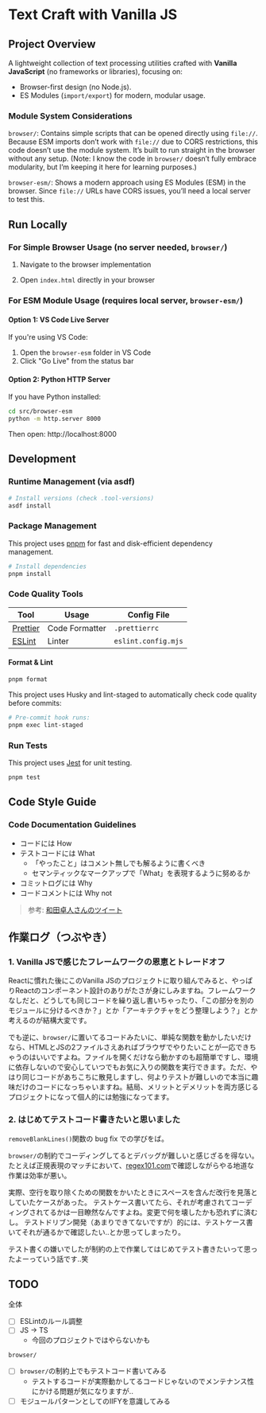 # Text Craft with Vanilla JS

## Project Overview

A lightweight collection of text processing utilities crafted with **Vanilla JavaScript** (no frameworks or libraries), focusing on:

- Browser-first design (no Node.js).
- ES Modules (`import/export`) for modern, modular usage.

### Module System Considerations

`browser/`: Contains simple scripts that can be opened directly using `file://`. Because ESM imports don’t work with `file://` due to CORS restrictions, this code doesn’t use the module system. It’s built to run straight in the browser without any setup. (Note: I know the code in `browser/` doesn’t fully embrace modularity, but I’m keeping it here for learning purposes.)

`browser-esm/`: Shows a modern approach using ES Modules (ESM) in the browser. Since `file://` URLs have CORS issues, you’ll need a local server to test this.

## Run Locally

### For Simple Browser Usage (no server needed, `browser/`)

1. Navigate to the browser implementation

2. Open `index.html` directly in your browser

### For ESM Module Usage (requires local server, `browser-esm/`)

#### Option 1: VS Code Live Server

If you're using VS Code:

1. Open the `browser-esm` folder in VS Code
2. Click "Go Live" from the status bar

#### Option 2: Python HTTP Server

If you have Python installed:

```sh
cd src/browser-esm
python -m http.server 8000
```

Then open: http://localhost:8000

## Development

### Runtime Management (via asdf)

```sh
# Install versions (check .tool-versions)
asdf install
```

### Package Management

This project uses [pnpm](https://pnpm.io/) for fast and disk-efficient dependency management.

```sh
# Install dependencies
pnpm install
```

### Code Quality Tools

| Tool                             | Usage          | Config File         |
| -------------------------------- | -------------- | ------------------- |
| [Prettier](https://prettier.io/) | Code Formatter | `.prettierrc`       |
| [ESLint](https://eslint.org/)    | Linter         | `eslint.config.mjs` |

#### Format & Lint

```sh
pnpm format
```

This project uses Husky and lint-staged to automatically check code quality before commits:

```sh
# Pre-commit hook runs:
pnpm exec lint-staged
```

### Run Tests

This project uses [Jest](https://jestjs.io/) for unit testing.

```sh
pnpm test
```

## Code Style Guide

### Code Documentation Guidelines

- コードには How
- テストコードには What
  - 「やったこと」はコメント無しでも解るように書くべき
  - セマンティックなマークアップで「What」を表現するように努めるか
- コミットログには Why
- コードコメントには Why not

> 参考: [和田卓人さんのツイート](https://x.com/t_wada/status/904916106153828352)

## 作業ログ（つぶやき）

### 1. Vanilla JSで感じたフレームワークの恩恵とトレードオフ

Reactに慣れた後にこのVanilla JSのプロジェクトに取り組んでみると、やっぱりReactのコンポーネント設計のありがたさが身にしみますね。フレームワークなしだと、どうしても同じコードを繰り返し書いちゃったり、「この部分を別のモジュールに分けるべきか？」とか「アーキテクチャをどう整理しよう？」とか考えるのが結構大変です。

でも逆に、`browser/`に置いてるコードみたいに、単純な関数を動かしたいだけなら、HTMLとJSの2ファイルさえあればブラウザでやりたいことが一応できちゃうのはいいですよね。ファイルを開くだけなら動かすのも超簡単ですし、環境に依存しないので安心していつでもお気に入りの関数を実行できます。ただ、やはり同じコードがあちこちに散見しますし、何よりテストが難しいので本当に趣味だけのコードになっちゃいますね。結局、メリットとデメリットを両方感じるプロジェクトになって個人的には勉強になってます。

### 2. はじめてテストコード書きたいと思いました

`removeBlankLines()`関数の bug fix での学びをば。

`browser/`の制約でコーディングしてるとデバッグが難しいと感じざるを得ない。
たとえば正規表現のマッチにおいて、[regex101.com](https://regex101.com/)で確認しながらやる地道な作業は効率が悪い。

実際、空行を取り除くための関数をかいたときにスペースを含んだ改行を見落としていたケースがあった。
テストケース書いてたら、それが考慮されてコーディングされてるかは一目瞭然なんですよね。変更で何を壊したかも恐れずに済むし。
テストドリブン開発（あまりできてないですが）的には、テストケース書いてそれが通るかで確認したい..とか思ってしまったり。

テスト書くの嫌いでしたが制約の上で作業してはじめてテスト書きたいって思ったよーっていう話です..笑

## TODO

全体

- [ ] ESLintのルール調整
- [ ] JS -> TS
  - 今回のプロジェクトではやらないかも

`browser/`

- [ ] `browser/`の制約上でもテストコード書いてみる
  - テストするコードが実際動かしてるコードじゃないのでメンテナンス性にかける問題が気になりますが..
- [ ] モジュールパターンとしてのIIFYを意識してみる
